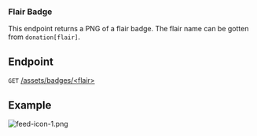 ### Flair Badge
This endpoint returns a PNG of a flair badge. The flair name can be gotten from `donation[flair]`.

## Endpoint
`GET` [/assets/badges/\<flair\>](https://assets01.teamassets.net/assets/badges/feed-icon-1.png)

## Example
![feed-icon-1.png](https://assets01.teamassets.net/assets/badges/feed-icon-1.png)
